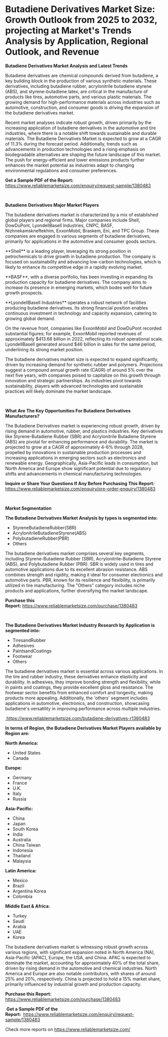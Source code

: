 <p><h1>Butadiene Derivatives Market Size: Growth Outlook from 2025 to 2032, projecting at Market's Trends Analysis by Application, Regional Outlook, and Revenue</h1></p><p><strong>Butadiene Derivatives Market Analysis and Latest Trends</strong></p>
<p><p>Butadiene derivatives are chemical compounds derived from butadiene, a key building block in the production of various synthetic materials. These derivatives, including butadiene rubber, acrylonitrile butadiene styrene (ABS), and styrene-butadiene latex, are critical in the manufacture of products like tires, automotive parts, and various plastic materials. The growing demand for high-performance materials across industries such as automotive, construction, and consumer goods is driving the expansion of the butadiene derivatives market.</p><p>Recent market analyses indicate robust growth, driven primarily by the increasing application of butadiene derivatives in the automotive and tire industries, where there is a notable shift towards sustainable and durable materials. The Butadiene Derivatives Market is expected to grow at a CAGR of 11.3% during the forecast period. Additionally, trends such as advancements in production technologies and a rising emphasis on biodegradable alternatives are shaping the future landscape of this market. The push for energy-efficient and lower emissions products further enhances the market potential as industries adapt to changing environmental regulations and consumer preferences.</p></p>
<p><strong>Get a Sample PDF of the Report:&nbsp;</strong> <a href="https://www.reliablemarketsize.com/enquiry/request-sample/1380483?utm_campaign=3345&utm_medium=2&utm_source=Github&utm_content=ia&utm_term=31032025&utm_id=butadiene-derivatives">https://www.reliablemarketsize.com/enquiry/request-sample/1380483</a></p>
<p>&nbsp;</p>
<p><strong>Butadiene Derivatives Major Market Players</strong></p>
<p><p>The butadiene derivatives market is characterized by a mix of established global players and regional firms. Major companies include Shell, DowDuPont, LyondellBasell Industries, CNPC, BASF, Nizhnekamskneftekhim, ExxonMobil, Braskem, Eni, and TPC Group. These companies are engaged in various segments of butadiene derivatives, primarily for applications in the automotive and consumer goods sectors.</p><p>**Shell** is a leading player, leveraging its strong position in petrochemicals to drive growth in butadiene production. The company is focused on sustainability and advancing low-carbon technologies, which is likely to enhance its competitive edge in a rapidly evolving market.</p><p>**BASF**, with a diverse portfolio, has been investing in expanding its production capacity for butadiene derivatives. The company aims to increase its presence in emerging markets, which bodes well for future growth prospects.</p><p>**LyondellBasell Industries** operates a robust network of facilities producing butadiene derivatives. Its strong financial position enables continuous investment in technology and capacity expansion, catering to growing global demand. </p><p>On the revenue front, companies like ExxonMobil and DowDuPont recorded substantial figures; for example, ExxonMobil reported revenues of approximately $413.68 billion in 2022, reflecting its robust operational scale. LyondellBasell generated around $46 billion in sales for the same period, underlining its strong market position.</p><p>The butadiene derivatives market size is expected to expand significantly, driven by increasing demand for synthetic rubber and polymers. Projections suggest a compound annual growth rate (CAGR) of around 5% over the next five years, with companies poised to capitalize on this growth through innovation and strategic partnerships. As industries pivot towards sustainability, players with advanced technologies and sustainable practices will likely dominate the market landscape.</p></p>
<p>&nbsp;</p>
<p><strong>What Are The Key Opportunities For Butadiene Derivatives Manufacturers?</strong></p>
<p><p>The Butadiene Derivatives market is experiencing robust growth, driven by rising demand in automotive, rubber, and plastics industries. Key derivatives like Styrene-Butadiene Rubber (SBR) and Acrylonitrile Butadiene Styrene (ABS) are pivotal for enhancing performance and durability. The market is projected to grow at a CAGR of approximately 4-6% through 2028, propelled by innovations in sustainable production processes and increasing applications in emerging sectors such as electronics and renewable energy. Geographically, Asia-Pacific leads in consumption, but North America and Europe show significant potential due to regulatory shifts and advancements in chemical manufacturing technologies.</p></p>
<p><strong>Inquire or Share Your Questions If Any Before Purchasing This Report:</strong> <a href="https://www.reliablemarketsize.com/enquiry/pre-order-enquiry/1380483?utm_campaign=3345&utm_medium=2&utm_source=Github&utm_content=ia&utm_term=31032025&utm_id=butadiene-derivatives">https://www.reliablemarketsize.com/enquiry/pre-order-enquiry/1380483</a></p>
<p>&nbsp;</p>
<p><strong>Market Segmentation</strong></p>
<p><strong>The Butadiene Derivatives Market Analysis by types is segmented into:</strong></p>
<p><ul><li>StyreneButadieneRubber(SBR)</li><li>AcrylonitrileButadieneStyrene(ABS)</li><li>PolybutadieneRubber(PBR)</li><li>Others</li></ul></p>
<p><p>The butadiene derivatives market comprises several key segments, including Styrene-Butadiene Rubber (SBR), Acrylonitrile-Butadiene Styrene (ABS), and Polybutadiene Rubber (PBR). SBR is widely used in tires and automotive applications due to its excellent abrasion resistance. ABS combines strength and rigidity, making it ideal for consumer electronics and automotive parts. PBR, known for its resilience and flexibility, is primarily utilized in tire manufacturing. The "Others" category includes niche products and applications, further diversifying the market landscape.</p></p>
<p><strong>Purchase this Report:&nbsp;</strong><a href="https://www.reliablemarketsize.com/purchase/1380483?utm_campaign=3345&utm_medium=2&utm_source=Github&utm_content=ia&utm_term=31032025&utm_id=butadiene-derivatives">https://www.reliablemarketsize.com/purchase/1380483</a></p>
<p>&nbsp;</p>
<p><strong>The Butadiene Derivatives Market Industry Research by Application is segmented into:</strong></p>
<p><ul><li>TiresandRubber</li><li>Adhesives</li><li>PaintsandCoatings</li><li>Footwear</li><li>Others</li></ul></p>
<p><p>The butadiene derivatives market is essential across various applications. In the tire and rubber industry, these derivatives enhance elasticity and durability. In adhesives, they improve bonding strength and flexibility, while in paints and coatings, they provide excellent gloss and resistance. The footwear sector benefits from enhanced comfort and longevity, making products more appealing. Additionally, the 'others' segment includes applications in automotive, electronics, and construction, showcasing butadiene's versatility in improving performance across multiple industries.</p></p>
<p><a href="https://www.reliablemarketsize.com/butadiene-derivatives-r1380483?utm_campaign=3345&utm_medium=2&utm_source=Github&utm_content=ia&utm_term=31032025&utm_id=butadiene-derivatives">&nbsp;https://www.reliablemarketsize.com/butadiene-derivatives-r1380483</a></p>
<p><strong>In terms of Region, the Butadiene Derivatives Market Players available by Region are:</strong></p>
<p>
    <p> <strong> North America: </strong>
        <ul>
            <li>United States</li>
            <li>Canada</li>
        </ul>
        </p> 
    <p> <strong> Europe: </strong>
        <ul>
            <li>Germany</li>
            <li>France</li>
            <li>U.K.</li>
            <li>Italy</li>
            <li>Russia</li>
        </ul>
        </p> 
    <p> <strong> Asia-Pacific: </strong>
        <ul>
            <li>China</li>
            <li>Japan</li>
            <li>South Korea</li>
            <li>India</li>
            <li>Australia</li>
            <li>China Taiwan</li>
            <li>Indonesia</li>
            <li>Thailand</li>
            <li>Malaysia</li>
        </ul>
        </p> 
    <p> <strong> Latin America: </strong>
        <ul>
            <li>Mexico</li>
            <li>Brazil</li>
            <li>Argentina Korea</li>
            <li>Colombia</li>
        </ul>
        </p> 
    <p> <strong> Middle East & Africa: </strong>
        <ul>
            <li>Turkey</li>
            <li>Saudi</li>
            <li>Arabia</li>
            <li>UAE</li>
            <li>Korea</li>
        </ul>
    </p>
    </p>
<p><p>The butadiene derivatives market is witnessing robust growth across various regions, with significant expansion noted in North America (NA), Asia-Pacific (APAC), Europe, the USA, and China. APAC is expected to dominate the market, accounting for approximately 40% of the total share, driven by rising demand in the automotive and chemical industries. North America and Europe are also notable contributors, with shares of around 25% and 20%, respectively. China is projected to hold a 15% market share, primarily influenced by industrial growth and production capacity.</p></p>
<p><strong>Purchase this Report: </strong><a href="https://www.reliablemarketsize.com/purchase/1380483?utm_campaign=3345&utm_medium=2&utm_source=Github&utm_content=ia&utm_term=31032025&utm_id=butadiene-derivatives">https://www.reliablemarketsize.com/purchase/1380483</a></p>
<p>&nbsp;<strong>Get a Sample PDF of the Report:&nbsp;&nbsp;</strong><a href="https://www.reliablemarketsize.com/enquiry/request-sample/1380483?utm_campaign=3345&utm_medium=2&utm_source=Github&utm_content=ia&utm_term=31032025&utm_id=butadiene-derivatives">https://www.reliablemarketsize.com/enquiry/request-sample/1380483</a></p>
<p><strong></strong></p>
<p>Check more reports on <a href="https://www.reliablemarketsize.com/?utm_campaign=3345&utm_medium=2&utm_source=Github&utm_content=ia&utm_term=31032025&utm_id=butadiene-derivatives">https://www.reliablemarketsize.com/</a></p>